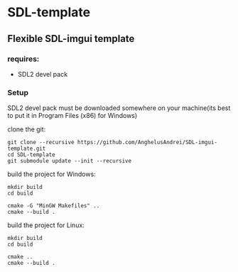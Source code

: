 # SDL-template
## Flexible SDL-imgui template

### requires:
* SDL2 devel pack

### Setup
SDL2 devel pack must be downloaded somewhere on your machine(its best to put it in Program Files (x86) for Windows)

clone the git:
```
git clone --recursive https://github.com/AnghelusAndrei/SDL-imgui-template.git
cd SDL-template
git submodule update --init --recursive
```

build the project for Windows:
```
mkdir build
cd build

cmake -G "MinGW Makefiles" .. 
cmake --build .
```

build the project for Linux:
```
mkdir build
cd build

cmake .. 
cmake --build .
```

